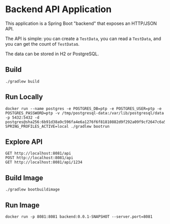 #   Backend API Application

This application is a Spring Boot "backend" that exposes an HTTP/JSON API.

The API is simple: you can create a `TestData`, you can read a `TestData`, and you can get the count of `TestData`s.

The data can be stored in H2 or PostgreSQL.

##  Build

    ./gradlew build

##  Run Locally

    docker run --name postgres -e POSTGRES_DB=ptp -e POSTGRES_USER=ptp -e POSTGRES_PASSWORD=ptp -v /tmp/postgresql-data:/var/lib/postgresql/data -p 5432:5432 -d postgres@sha256:6b91d38a9c596fa4e6a1276f6f81810882d9f292a09f9cf2647c6a554c8b6d00
    SPRING_PROFILES_ACTIVE=local ./gradlew bootrun

##  Explore API

    GET http://localhost:8081/api
    POST http://localhost:8081/api
    GET http://localhost:8081/api/1234

##  Build Image

    ./gradlew bootbuildimage

##  Run Image

    docker run -p 8081:8081 backend:0.0.1-SNAPSHOT --server.port=8081

